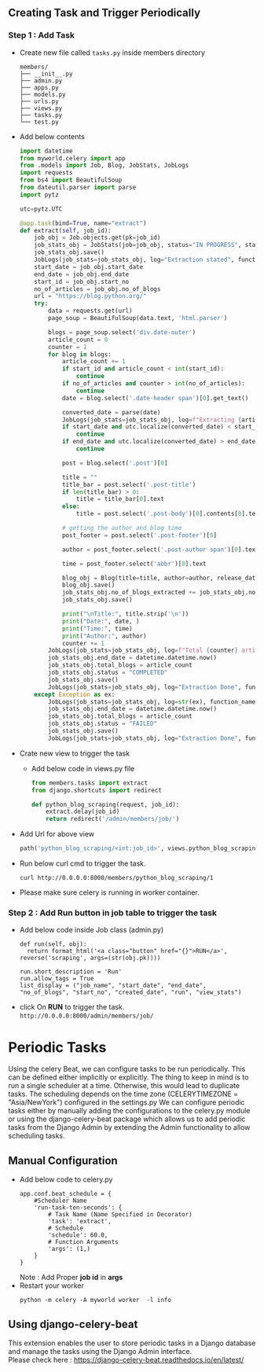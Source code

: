 ## Creating Task and Trigger Periodically

### Step 1 : Add Task 

- Create new file called `tasks.py` inside members directory
  ```
  members/
  ├── __init__.py
  ├── admin.py
  ├── apps.py
  ├── models.py
  ├── urls.py
  ├── views.py
  ├── tasks.py
  └── test.py
  ```
  
- Add below contents
  
  ```python
  import datetime
  from myworld.celery import app
  from .models import Job, Blog, JobStats, JobLogs
  import requests
  from bs4 import BeautifulSoup
  from dateutil.parser import parse
  import pytz
  
  utc=pytz.UTC
  
  @app.task(bind=True, name="extract")
  def extract(self, job_id):
      job_obj = Job.objects.get(pk=job_id)
      job_stats_obj = JobStats(job=job_obj, status="IN PROGRESS", start_date=datetime.datetime.now(), no_of_blogs_extracted=0)
      job_stats_obj.save()
      JobLogs(job_stats=job_stats_obj, log="Extraction stated", function_name="extract", date=datetime.datetime.now()).save()
      start_date = job_obj.start_date
      end_date = job_obj.end_date
      start_id = job_obj.start_no
      no_of_articles = job_obj.no_of_blogs
      url = "https://blog.python.org/"
      try:
          data = requests.get(url)
          page_soup = BeautifulSoup(data.text, 'html.parser')
  
          blogs = page_soup.select('div.date-outer')
          article_count = 0
          counter = 1
          for blog in blogs:
              article_count += 1
              if start_id and article_count < int(start_id):
                  continue
              if no_of_articles and counter > int(no_of_articles):
                  continue
              date = blog.select('.date-header span')[0].get_text()
  
              converted_date = parse(date)
              JobLogs(job_stats=job_stats_obj, log=f"Extracting {article_count}", function_name="extract", date=datetime.datetime.now()).save()
              if start_date and utc.localize(converted_date) < start_date:
                  continue
              if end_date and utc.localize(converted_date) > end_date:
                  continue
  
              post = blog.select('.post')[0]
  
              title = ""
              title_bar = post.select('.post-title')
              if len(title_bar) > 0:
                  title = title_bar[0].text
              else:
                  title = post.select('.post-body')[0].contents[0].text
  
              # getting the author and blog time
              post_footer = post.select('.post-footer')[0]
  
              author = post_footer.select('.post-author span')[0].text
  
              time = post_footer.select('abbr')[0].text
  
              blog_obj = Blog(title=title, author=author, release_date=date, blog_time=time)
              blog_obj.save()
              job_stats_obj.no_of_blogs_extracted += job_stats_obj.no_of_blogs_extracted
              job_stats_obj.save()
  
              print("\nTitle:", title.strip('\n'))
              print("Date:", date, )
              print("Time:", time)
              print("Author:", author)
              counter += 1
          JobLogs(job_stats=job_stats_obj, log=f"Total {counter} articles extracted: ", function_name="extract", date=datetime.datetime.now()).save()
          job_stats_obj.end_date = datetime.datetime.now()
          job_stats_obj.total_blogs = article_count
          job_stats_obj.status = "COMPLETED"
          job_stats_obj.save()
          JobLogs(job_stats=job_stats_obj, log="Extraction Done", function_name="extract", date=datetime.datetime.now()).save()
      except Exception as ex:
          JobLogs(job_stats=job_stats_obj, log=str(ex), function_name="extract", date=datetime.datetime.now()).save()
          job_stats_obj.end_date = datetime.datetime.now()
          job_stats_obj.total_blogs = article_count
          job_stats_obj.status = "FAILED"
          job_stats_obj.save()
          JobLogs(job_stats=job_stats_obj, log="Extraction Done", function_name="extract", date=datetime.datetime.now()).save()

  ```
- Crate new view to trigger the task
  - Add below code in views.py file
    ```python
    from members.tasks import extract
    from django.shortcuts import redirect
  
    def python_blog_scraping(request, job_id):
        extract.delay(job_id)
        return redirect('/admin/members/job/')

    ```

- Add Url for above view

  ```python
  path('python_blog_scraping/<int:job_id>', views.python_blog_scraping, name="scraping")
  ```

- Run below curl cmd to trigger the task.

  ```shell
  curl http://0.0.0.0:8000/members/python_blog_scraping/1
  ```
- Please make sure celery is running in worker container.

### Step 2 : Add Run button in job table to trigger the task
- Add below code inside Job class (admin.py)
  ```shell
  def run(self, obj):
    return format_html('<a class="button" href="{}">RUN</a>', reverse('scraping', args=(str(obj.pk))))
  
  run.short_description = 'Run'
  run.allow_tags = True
  list_display = ("job_name", "start_date", "end_date", "no_of_blogs", "start_no", "created_date", "run", "view_stats")
  ```
- click On **RUN** to trigger the task. `http://0.0.0.0:8000/admin/members/job/`

# Periodic Tasks
Using the celery Beat, we can configure tasks to be run periodically. This can be defined either implicitly or explicitly. The thing to keep in mind is to run a single scheduler at a time. Otherwise, this would lead to duplicate tasks. The scheduling depends on the time zone (CELERYTIMEZONE = "Asia/NewYork") configured in the settings.py
We can configure periodic tasks either by manually adding the configurations to the celery.py module or using the django-celery-beat package which allows us to add periodic tasks from the Django Admin by extending the Admin functionality to allow scheduling tasks.
## Manual Configuration
- Add below code to celery.py
  ```shell
  app.conf.beat_schedule = {
      #Scheduler Name
      'run-task-ten-seconds': {
          # Task Name (Name Specified in Decorator)
          'task': 'extract',
          # Schedule
          'schedule': 60.0,
          # Function Arguments
          'args': (1,)
      }
  }
  ```
  Note : Add Proper **job id** in **args**
- Restart your worker
  ```shell
  python -m celery -A myworld worker  -l info
  ```

## Using django-celery-beat
This extension enables the user to store periodic tasks in a Django database and manage the tasks using the Django Admin interface.  
Please check here : https://django-celery-beat.readthedocs.io/en/latest/
